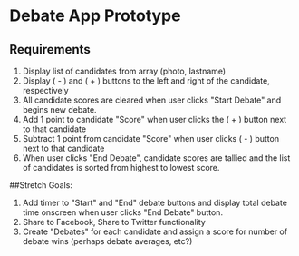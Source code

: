 # Debate App Prototype

## Requirements
1. Display list of candidates from array (photo, lastname)
2. Display ( - ) and ( + ) buttons to the left and right of the candidate, respectively
3. All candidate scores are cleared when user clicks "Start Debate" and begins new debate.
4. Add 1 point to candidate "Score" when user clicks the ( + ) button next to that candidate
5. Subtract 1 point from candidate "Score" when user clicks ( - ) button next to that candidate
6. When user clicks "End Debate", candidate scores are tallied and the list of candidates is sorted from highest to lowest score.



##Stretch Goals:
1. Add timer to "Start" and "End" debate buttons and display total debate time onscreen when user clicks "End Debate" button.
2. Share to Facebook, Share to Twitter functionality
3. Create "Debates" for each candidate and assign a score for number of debate wins (perhaps debate averages, etc?)